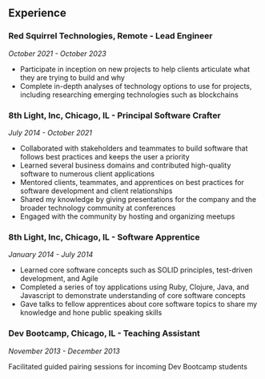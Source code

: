 ## Experience

### Red Squirrel Technologies, Remote - Lead Engineer

_October 2021 - October 2023_

- Participate in inception on new projects to help clients articulate what they are trying to build and why
- Complete in-depth analyses of technology options to use for projects, including researching emerging technologies such as blockchains

### 8th Light, Inc, Chicago, IL - Principal Software Crafter

_July 2014 - October 2021_

- Collaborated with stakeholders and teammates to build software that follows best practices and keeps the user a priority
- Learned several business domains and contributed high-quality software to numerous client applications
- Mentored clients, teammates, and apprentices on best practices for software development and client relationships
- Shared my knowledge by giving presentations for the company and the broader technology community at conferences
- Engaged with the community by hosting and organizing meetups

### 8th Light, Inc, Chicago, IL - Software Apprentice

_January 2014 - July 2014_

- Learned core software concepts such as SOLID principles, test-driven development, and Agile
- Completed a series of toy applications using Ruby, Clojure, Java, and Javascript to demonstrate understanding of core software concepts
- Gave talks to fellow apprentices about core software topics to share my knowledge and hone public speaking skills

### Dev Bootcamp, Chicago, IL - Teaching Assistant

_November 2013 - December 2013_

Facilitated guided pairing sessions for incoming Dev Bootcamp students
